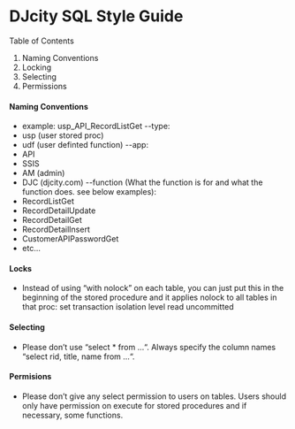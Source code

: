 # DJcity SQL Style Guide
Table of Contents
1. Naming Conventions
2. Locking
3. Selecting
4. Permissions

#### Naming Conventions
- example: usp_API_RecordListGet
--type:
- usp (user stored proc)
- udf (user definted function)
--app:
- API
- SSIS
- AM (admin)
- DJC (djcity.com)
--function (What the function is for and what the function does.  see below examples):
- RecordListGet
- RecordDetailUpdate
- RecordDetailGet
- RecordDetailInsert
- CustomerAPIPasswordGet
- etc...

#### Locks
- Instead of using “with nolock” on each table, you can just put this in the beginning of the stored procedure and it applies nolock to all tables in that proc:
set transaction isolation level read uncommitted

#### Selecting
- Please don’t use “select * from …“.  Always specify the column names “select rid, title, name from …“.

#### Permisions
- Please don’t give any select permission to users on tables.  Users should only have permission on execute for stored procedures and if necessary, some functions.
